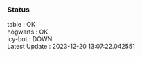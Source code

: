 ### Status


table : OK  
hogwarts : OK  
icy-bot : DOWN  
Latest Update : 2023-12-20 13:07:22.042551

